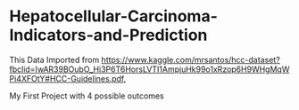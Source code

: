 # Hepatocellular-Carcinoma-Indicators-and-Prediction
This Data Imported from https://www.kaggle.com/mrsantos/hcc-dataset?fbclid=IwAR39BOubO_Hi3P6T6HorsLVTI1AmpjuHk99o1xRzop6H9WHgMqWPi4XFOtY#HCC-Guidelines.pdf, 

My First Project with 4 possible outcomes

